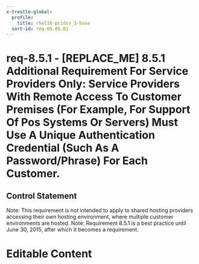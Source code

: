 ```yaml
---
x-trestle-global:
  profile:
    title: rhel10-pcidss_3-base
  sort-id: req-08.05.01
---
```


# req-8.5.1 - \[REPLACE_ME\] 8.5.1 Additional Requirement For Service Providers Only: Service Providers With Remote Access To Customer Premises (For Example, For Support Of Pos Systems Or Servers) Must Use A Unique Authentication Credential (Such As A Password/Phrase) For Each Customer.

## Control Statement

Note: This requirement is not intended to apply to shared hosting providers accessing their own hosting environment, where multiple customer environments are hosted.
Note: Requirement 8.5.1 is a best practice until June 30, 2015, after which it becomes a requirement.

# Editable Content

<!-- Make additions and edits below -->
<!-- The above represents the contents of the control as received by the profile, prior to additions. -->
<!-- If the profile makes additions to the control, they will appear below. -->
<!-- The above markdown may not be edited but you may edit the content below, and/or introduce new additions to be made by the profile. -->
<!-- If there is a yaml header at the top, parameter values may be edited. Use --set-parameters to incorporate the changes during assembly. -->
<!-- The content here will then replace what is in the profile for this control, after running profile-assemble. -->
<!-- The current profile has no added parts for this control, but you may add new ones here. -->
<!-- Each addition must have a heading either of the form ## Control my_addition_name -->
<!-- or ## Part a. (where the a. refers to one of the control statement labels.) -->
<!-- "## Control" parts are new parts added after the statement part. -->
<!-- "## Part" parts are new parts added into the top-level statement part with that label. -->
<!-- Subparts may be added with nested hash levels of the form ### My Subpart Name -->
<!-- underneath the parent ## Control or ## Part being added -->
<!-- See https://oscal-compass.github.io/compliance-trestle/tutorials/ssp_profile_catalog_authoring/ssp_profile_catalog_authoring for guidance. -->
